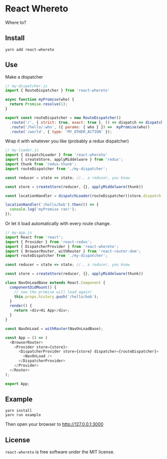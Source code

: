 # React Whereto

Where to?

## Install

```
yarn add react-whereto
```

## Use

Make a dispatcher

```js
// my-dispatcher.js
import { RouteDispatcher } from 'react-whereto'

async function myPromise(who) {
  return Promise.resolve(1);
}

export const routeDispatcher = new RouteDispatcher()
  .route('/', { strict: true, exact: true }, () => dispatch => dispatch({ type: 'MY_ACTION' }))
  .route('/hello/:who', ({ params: { who } }) =>  myPromise(who))
  .route('/world', { type: 'MY_OTHER_ACTION' });

```

Wrap it with whatever you like (probably a redux dispatcher)

```js
// my-loader.js
import { dispatchLoader } from 'react-whereto'
import { createStore, applyMiddelware } from 'redux';
import thunk from 'redux-thunk';
import routeDispatcher from './my-dispatcher';

const reducer = state => state; //.. a reducer, you know

const store = createStore(reducer, {}, applyMiddelware(thunk))

const locationHandler = dispatchLoader(routeDispatcher)(store.dispatch);

locationHandler('/hello/bob').then(() => {
  console.log('myPromise ran!');
});

```

Or let it load automatically with every route change.

```js
// my-app.js
import React from 'react';
import { Provider } from 'react-redux';
import { DispatcherProvider } from 'react-whereto';
import { BrowserRouter, withRouter } from 'react-router-dom';
import routeDispatcher from './my-dispatcher';

const reducer = state => state; //.. a reducer, you know

const store = createStore(reducer, {}, applyMiddelware(thunk))

class NavOnLoadBase extends React.Component {
  componentDidMount() {
    // now the promise will load again!
    this.props.history.push('/hello/bob');
  }
  render() {
    return <div>Hi App</div>;
  }
}

const NavOnLoad = withRouter(NavOnLoadBase);

const App = () => (
  <BrowserRouter>
    <Provider store={store}>
      <DispatcherProvider store={store} dispatcher={routeDispatcher}>
        <NavOnLoad />
      </DispatcherProvider>
    </Provider>
  </Router>
);

export App;

```

## Example

```
yarn install
yarn run example
```

Then open your browser to http://127.0.0.1:3000

## License

`react-whereto` is free software under the MIT license.
